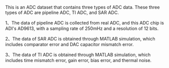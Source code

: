 This is an ADC dataset that contains three types of ADC data. These three types of ADC are pipeline ADC, TI ADC, and SAR ADC.

1、The data of pipeline ADC is collected from real ADC, and this ADC chip is ADI's AD9613, with a sampling rate of 250mHz and a resolution of 12 bits.

2、The data of SAR ADC is obtained through MATLAB simulation, which includes comparator error and DAC capacitor mismatch error.

3、The data of TI ADC is obtained through MATLAB simulation, which includes time mismatch error, gain error, bias error, and thermal noise.
